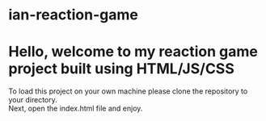 # ian-reaction-game

# Hello, welcome to my reaction game project built using HTML/JS/CSS 

To load this project on your own machine please clone the repository to your directory.  
Next, open the index.html file and enjoy. 
